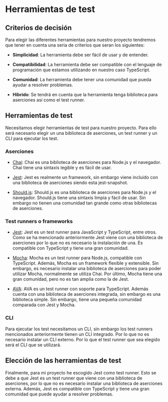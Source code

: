 # Herramientas de test

## Criterios de decisión

Para elegir las diferentes herramientas para nuestro proyecto tendremos que tener en cuenta una seria de criterios que seran los siguientes:

- **Simplicidad**: La herramienta debe ser fácil de usar y de entender.

- **Compatibilidad**: La herramienta debe ser compatible con el lenguaje de programación que estamos utilizando en nuestro caso TypeScript.

- **Comunidad**: La herramienta debe tener una comunidad que pueda ayudar a resolver problemas.

- **Híbrido**: Se tendrá en cuenta que la herramienta tenga biblioteca para aserciones así como el test runner.


## Herramientas de test

Necesitamos elegir herramientas de test para nuestro proyecto. Para ello será necesario elegir un una biblioteca de aserciones, un test runner y un CLI para ejecutar los test.

### Aserciones

- [Chai](https://www.chaijs.com/): Chai es una biblioteca de aserciones para Node.js y el navegador. Chai tiene una sintaxis legible y es fácil de usar.

- [Jest](https://jestjs.io/): Jest es realmente un framework, sin embargo viene incluido con una biblioteca de aserciones siendo esta jest-snapshot.

- [Should.js](https://shouldjs.github.io/): Should.js es una biblioteca de aserciones para Node.js y el navegador. Should.js tiene una sintaxis limpia y fácil de usar. Sin embargo no tienen una comunidad tan grande como otras bibliotecas de aserciones.

### Test runners o frameworks

- [Jest](https://jestjs.io/): Jest es un test runner para JavaScript y TypeScript, entre otros. Como se ha mencionado anteriormente Jest viene con una biblioteca de aserciones por lo que no es necesario la instalación de una. Es compatible con TypeScript y tiene una gran comunidad.

- [Mocha](https://mochajs.org/): Mocha es un test runner para Node.js, compatible con TypeScript. Además, Mocha es un framework flexible y extensible. Sin embargo, es necesario instalar una biblioteca de aserciones para poder utilizar Mocha, normalmente se utiliza Chai. Por último, Mocha tiene una gran comunidad, pero no es tan amplia como la de Jest.

- [AVA](https://github.com/avajs/ava): AVA es un test runner con soporte para TypeScript. Además cuenta con una biblioteca de aserciones integrada, sin embargo es una biblioteca simple. Sin embargo, tiene una pequeña comunidad comparada con Jest y Mocha.


### CLI

Para ejecutar los test necesitamos un CLI, sin embargo los test runners mencionados anteriormente tienen un CLI integrado. Por lo que no es necesario instalar un CLI externo. Por lo que el test runner que sea elegido será el CLI que se utilizará.

## Elección de las herramientas de test

Finalmente, para mi proyecto he escogido Jest como test runner. Esto se debe a que Jest es un test runner que viene con una biblioteca de aserciones, por lo que no es necesario instalar una biblioteca de aserciones externa. Además, Jest es compatible con TypeScript y tiene una gran comunidad que puede ayudar a resolver problemas.


